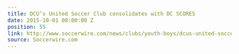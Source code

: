 ```yaml
---
title: DCU’s United Soccer Club consolidates with DC SCORES
date: 2015-10-01 00:00:00 Z
position: 55
link: http://www.soccerwire.com/news/clubs/youth-boys/dcus-united-soccer-club-consolidates-with-dc-scores/
source: Soccerwire.com
---
```


